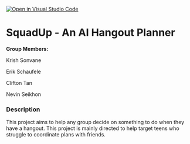[![Open in Visual Studio Code](https://classroom.github.com/assets/open-in-vscode-2e0aaae1b6195c2367325f4f02e2d04e9abb55f0b24a779b69b11b9e10269abc.svg)](https://classroom.github.com/online_ide?assignment_repo_id=17805179&assignment_repo_type=AssignmentRepo)

# SquadUp - An AI Hangout Planner

**Group Members:**

Krish Sonvane

Erik Schaufele

Clifton Tan

Nevin Seikhon

### Description
This project aims to help any group decide on something to do when they have a hangout. This project is mainly directed to help target teens who struggle to coordinate plans with friends. 
